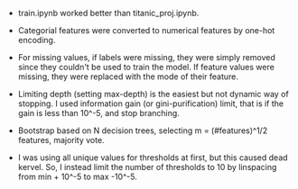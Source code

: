 - train.ipynb worked better than titanic_proj.ipynb.

- Categorial features were converted to numerical features by one-hot encoding.
- For missing values, if labels were missing, they were simply removed since they couldn't be used to train the model. If feature values were missing, they were replaced
with the mode of their feature.
- Limiting depth (setting max-depth) is the easiest but not dynamic way of stopping. I used information gain (or gini-purification) limit, that is if the gain is less than 10^-5, and stop branching.
- Bootstrap based on N decision trees, selecting m = (#features)^1/2 features, majority vote.
- I was using all unique values for thresholds at first, but this caused dead kervel. So, I instead limit the number of thresholds to 10 by linspacing from min + 10^-5 to max -10^-5.

